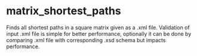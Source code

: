 # matrix_shortest_paths
Finds all shortest paths in a square matrix given as a .xml file.
Validation of input .xml file is simple for better performance, optionally it can be done by comparing .xml file with corresponding .xsd schema but impacts performance.
